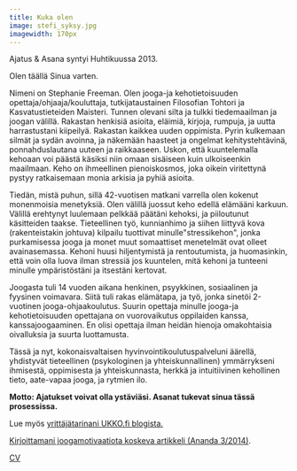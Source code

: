 ```yaml
---
title: Kuka olen
image: stefi_syksy.jpg
imagewidth: 170px
---
```

Ajatus & Asana syntyi Huhtikuussa 2013.

Olen täällä Sinua varten. 

Nimeni on Stephanie Freeman. Olen jooga-ja kehotietoisuuden opettaja/ohjaaja/kouluttaja, tutkijataustainen  Filosofian Tohtori ja Kasvatustieteiden Maisteri. Tunnen olevani silta ja tulkki tiedemaailman ja joogan välillä. Rakastan henkisiä asioita, eläimiä, kirjoja, rumpuja, ja uutta harrastustani kiipeilyä. Rakastan kaikkea uuden oppimista. Pyrin kulkemaan silmät ja sydän avoinna, ja näkemään haasteet ja ongelmat kehitystehtävinä, ponnahduslautana uuteen ja raikkaaseen. Uskon, että kuuntelemalla kehoaan voi päästä käsiksi niin omaan sisäiseen kuin ulkoiseenkin maailmaan. Keho on ihmeellinen pienoiskosmos, joka oikein viritettynä pystyy ratkaisemaan monia arkisia ja pyhiä asioita. 

Tiedän, mistä puhun, sillä 42-vuotisen matkani varrella olen kokenut monenmoisia menetyksiä. Olen välillä juossut keho edellä elämääni karkuun. Välillä erehtynyt luulemaan pelkkää päätäni kehoksi, ja piiloutunut käsitteiden taakse. Tieteellinen työ, kunnianhimo ja siihen liittyvä kova (rakenteistakin johtuva) kilpailu tuottivat minulle"stressikehon", jonka purkamisessa jooga ja monet muut somaattiset menetelmät ovat olleet avainasemassa. Kehoni huusi hiljentymistä ja rentoutumista, ja huomasinkin, että voin olla luova ilman stressiä jos kuuntelen, mitä kehoni ja tunteeni minulle ympäristöstäni ja itsestäni kertovat. 

Joogasta tuli 14 vuoden aikana henkinen, psyykkinen, sosiaalinen ja fyysinen voimavara. Siitä tuli rakas elämätapa, ja työ, jonka sinetöi 2-vuotinen jooga-ohjaakoulutus. Suurin opettaja minulle jooga-ja kehotietoisuuden opettajana on vuorovaikutus oppilaiden kanssa, kanssajoogaaminen. En olisi opettaja ilman heidän hienoja omakohtaisia oivalluksia ja suurta luottamusta.

Tässä ja nyt, kokonaisvaltaisen hyvinvointikoulutuspalveluni äärellä, yhdistyvät tieteellinen (psykologinen ja yhteiskunnallinen) ymmärrykseni ihmisestä, oppimisesta ja yhteiskunnasta, herkkä ja intuitiivinen kehollinen tieto, aate-vapaa jooga, ja rytmien ilo. 

**Motto: Ajatukset voivat olla ystäviäsi. Asanat tukevat sinua tässä prosessissa.**


Lue myös [yrittäjätarinani UKKO.fi blogista.](http://www.ukko.fi/tutkijasta-joogayrittajaksi-stephanie-freeman/)

[Kirjoittamani joogamotivaatiota koskeva artikkeli (Ananda 3/2014)](/ananda.html).

[CV](cv.html)
